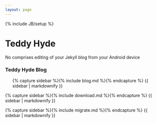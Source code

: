 ```yaml
---
layout: page
---
```

{% include JB/setup %}

<div class="hero-unit">

<h1>Teddy Hyde</h1>

No comprises editing of your Jekyll blog from your Android device

</div>

<div class="row">
<div class="span4">
<h3>Teddy Hyde Blog </h3>
<ul class="posts">

{% capture sidebar %}{% include blog.md %}{% endcapture %}
{{ sidebar | markdownify }}

</ul>
</div>

<div class="span4">

{% capture sidebar %}{% include download.md %}{% endcapture %}
{{ sidebar | markdownify }}

</div>
<div class="span4">

{% capture sidebar %}{% include migrate.md %}{% endcapture %}
{{ sidebar | markdownify }}

</div>
</div>



